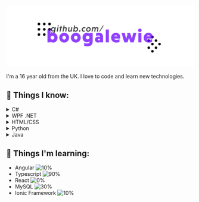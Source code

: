 ![Readme Image](https://github.com/boogalewie/boogalewie/blob/test/Untitled-1.png)

I'm a 16 year old from the UK. I love to code and learn new technologies.

## 📘 Things I know:


<details>
  <summary>
    C#
  </summary>
  <p>
I learned a lot of C# midway through 2020 and its now my go-to when it comes to little projects  or medium sized school projects. I love the similarities to Java but am not a fan of there not being trees or hash maps.
  </p>
</details>
<details>
  <summary>
    WPF .NET
  </summary>
  <p>
I learned a lot of WPF/ XAML midway through 2020 and I use it for school projects. I really like XAML and kind of wish Silverlight was still a thing.
  </p>
</details>
<details>
  <summary>
    HTML/CSS
  </summary>
  <p>
I've known HTML and CSS since 2015. I use it in pretty much all of my projects that aren't in C# or Java.
  </p>
</details>
<details>
  <summary>
    Python
  </summary>
  <p>
I learned Python in 2018 and it was my first programming language, I made little games, a CLI and a calculator with Tkinter, although I use C# in its place now because I'm not the biggest fan of the indentations or lack of curly brackets.
  </p>
</details>
<details>
  <summary>
    Java
  </summary>
  <p>
I've known Java since late 2020 and use it to code things for Minecraft like game modifications or server plugins.
  </p>
</details>

## 📖 Things I'm learning:

- Angular ![10%](https://progress-bar.dev/10/)
- Typescript ![90%](https://progress-bar.dev/90/)
- React ![0%](https://progress-bar.dev/0/)
- MySQL ![30%](https://progress-bar.dev/30/)
- Ionic Framework ![10%](https://progress-bar.dev/10/)
